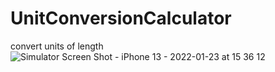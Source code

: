 # UnitConversionCalculator
convert units of length
![Simulator Screen Shot - iPhone 13 - 2022-01-23 at 15 36 12](https://user-images.githubusercontent.com/12521606/150702898-3551039c-eae0-42dd-ad09-9fe8ededc028.png)
